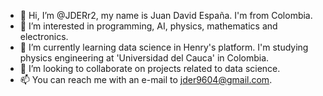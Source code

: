 - 👋 Hi, I’m @JDERr2, my name is Juan David España. I'm from Colombia.
- 👀 I’m interested in programming, AI, physics, mathematics and electronics.
- 🌱 I’m currently learning data science in Henry's platform. I'm studying physics engineering at 'Universidad del Cauca' in Colombia.
- 💞️ I’m looking to collaborate on projects related to data science.
- 📫 You can reach me with an e-mail to jder9604@gmail.com.

<!---
JDERr2/JDERr2 is a ✨ special ✨ repository because its `README.md` (this file) appears on your GitHub profile.
You can click the Preview link to take a look at your changes.
--->
